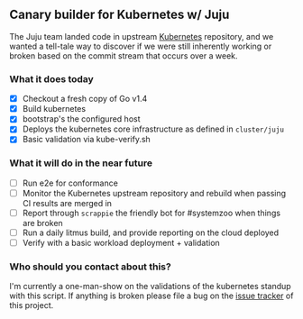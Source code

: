 ## Canary builder for Kubernetes w/ Juju

The Juju team landed code in upstream [Kubernetes](https://github.com/googlecloudplatform/kubernetes/)
repository, and we wanted a tell-tale way to discover if we were still inherently
working or broken based on the commit stream that occurs over a week.


### What it does today

- [x] Checkout a fresh copy of Go v1.4
- [x] Build kubernetes
- [x] bootstrap's the configured host
- [x] Deploys the kubernetes core infrastructure as defined in `cluster/juju`
- [x] Basic validation via kube-verify.sh

### What it will do in the near future

- [ ] Run e2e for conformance
- [ ] Monitor the Kubernetes upstream repository and rebuild when passing CI results
are merged in
- [ ] Report through `scrappie` the friendly bot for #systemzoo when things are broken
- [ ] Run a daily litmus build, and provide reporting on the cloud deployed
- [ ] Verify with a basic workload deployment + validation

### Who should you contact about this?

I'm currently a one-man-show on the validations of the kubernetes standup
with this script. If anything is broken please file a bug on the [issue tracker](https://github.com/chuckbutler/kubernetes-juju-builder/issues)
of this project.


